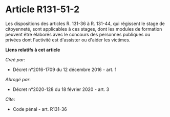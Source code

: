 # Article R131-51-2

Les dispositions des articles R. 131-36 à R. 131-44, qui régissent le stage de citoyenneté, sont applicables à ces stages,
dont les modules de formation peuvent être élaborés avec le concours des personnes publiques ou privées dont l'activité est
d'assister ou d'aider les victimes.

**Liens relatifs à cet article**

_Créé par_:

  - Décret n°2016-1709 du 12 décembre 2016 - art. 1

_Abrogé par_:

  - Décret n°2020-128 du 18 février 2020 - art. 3

_Cite_:

  - Code pénal - art. R131-36

